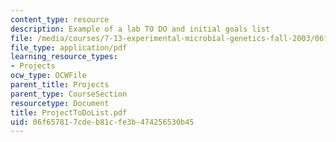 ```yaml
---
content_type: resource
description: Example of a lab TO DO and initial goals list
file: /media/courses/7-13-experimental-microbial-genetics-fall-2003/06f657817cdeb81cfe3b474256530b45_ProjectToDoList.pdf
file_type: application/pdf
learning_resource_types:
- Projects
ocw_type: OCWFile
parent_title: Projects
parent_type: CourseSection
resourcetype: Document
title: ProjectToDoList.pdf
uid: 06f65781-7cde-b81c-fe3b-474256530b45
---
```

